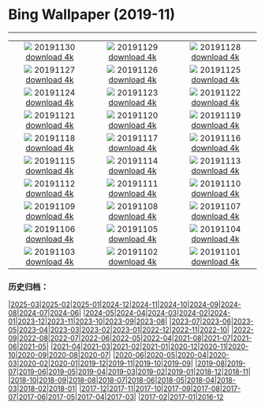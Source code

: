 # Bing Wallpaper (2019-11)
**************
| | | |
| :----: | :----: | :----: |
| ![](https://www.bing.com/th?id=OHR.MarrakechMarket_EN-US9766644565_1920x1080.jpg) 20191130 [download 4k](https://www.bing.com/th?id=OHR.MarrakechMarket_EN-US9766644565_UHD.jpg) | ![](https://www.bing.com/th?id=OHR.AspenHiking_EN-US9667132806_1920x1080.jpg) 20191129 [download 4k](https://www.bing.com/th?id=OHR.AspenHiking_EN-US9667132806_UHD.jpg) | ![](https://www.bing.com/th?id=OHR.WildTurkeys_EN-US9389941389_1920x1080.jpg) 20191128 [download 4k](https://www.bing.com/th?id=OHR.WildTurkeys_EN-US9389941389_UHD.jpg) |
| ![](https://www.bing.com/th?id=OHR.PhoenixAirport_EN-US9282919502_1920x1080.jpg) 20191127 [download 4k](https://www.bing.com/th?id=OHR.PhoenixAirport_EN-US9282919502_UHD.jpg) | ![](https://www.bing.com/th?id=OHR.HairyHighlanders_EN-US9166386626_1920x1080.jpg) 20191126 [download 4k](https://www.bing.com/th?id=OHR.HairyHighlanders_EN-US9166386626_UHD.jpg) | ![](https://www.bing.com/th?id=OHR.OverwinteringMonarchs_EN-US9077881827_1920x1080.jpg) 20191125 [download 4k](https://www.bing.com/th?id=OHR.OverwinteringMonarchs_EN-US9077881827_UHD.jpg) |
| ![](https://www.bing.com/th?id=OHR.AtchafalayaCypress_EN-US8995276008_1920x1080.jpg) 20191124 [download 4k](https://www.bing.com/th?id=OHR.AtchafalayaCypress_EN-US8995276008_UHD.jpg) | ![](https://www.bing.com/th?id=OHR.QueenVictoriaAgave_EN-US8690321294_1920x1080.jpg) 20191123 [download 4k](https://www.bing.com/th?id=OHR.QueenVictoriaAgave_EN-US8690321294_UHD.jpg) | ![](https://www.bing.com/th?id=OHR.CuttySark150_EN-US8574386630_1920x1080.jpg) 20191122 [download 4k](https://www.bing.com/th?id=OHR.CuttySark150_EN-US8574386630_UHD.jpg) |
| ![](https://www.bing.com/th?id=OHR.BeaujolaisRegion_EN-US7793380287_1920x1080.jpg) 20191121 [download 4k](https://www.bing.com/th?id=OHR.BeaujolaisRegion_EN-US7793380287_UHD.jpg) | ![](https://www.bing.com/th?id=OHR.SimienGelada_EN-US7714168748_1920x1080.jpg) 20191120 [download 4k](https://www.bing.com/th?id=OHR.SimienGelada_EN-US7714168748_UHD.jpg) | ![](https://www.bing.com/th?id=OHR.ZionBirthday_EN-US2681531368_1920x1080.jpg) 20191119 [download 4k](https://www.bing.com/th?id=OHR.ZionBirthday_EN-US2681531368_UHD.jpg) |
| ![](https://www.bing.com/th?id=OHR.IchetuckneeRiver_EN-US7505288388_1920x1080.jpg) 20191118 [download 4k](https://www.bing.com/th?id=OHR.IchetuckneeRiver_EN-US7505288388_UHD.jpg) | ![](https://www.bing.com/th?id=OHR.VelvetRevolution_EN-US7419732836_1920x1080.jpg) 20191117 [download 4k](https://www.bing.com/th?id=OHR.VelvetRevolution_EN-US7419732836_UHD.jpg) | ![](https://www.bing.com/th?id=OHR.Nebelmond_EN-US7317115137_1920x1080.jpg) 20191116 [download 4k](https://www.bing.com/th?id=OHR.Nebelmond_EN-US7317115137_UHD.jpg) |
| ![](https://www.bing.com/th?id=OHR.Murmurations_EN-US6835324023_1920x1080.jpg) 20191115 [download 4k](https://www.bing.com/th?id=OHR.Murmurations_EN-US6835324023_UHD.jpg) | ![](https://www.bing.com/th?id=OHR.CrownofLight_EN-US6653002685_1920x1080.jpg) 20191114 [download 4k](https://www.bing.com/th?id=OHR.CrownofLight_EN-US6653002685_UHD.jpg) | ![](https://www.bing.com/th?id=OHR.BigWaveSurfing_EN-US6473494383_1920x1080.jpg) 20191113 [download 4k](https://www.bing.com/th?id=OHR.BigWaveSurfing_EN-US6473494383_UHD.jpg) |
| ![](https://www.bing.com/th?id=OHR.BabyHedgehog_EN-US6368752344_1920x1080.jpg) 20191112 [download 4k](https://www.bing.com/th?id=OHR.BabyHedgehog_EN-US6368752344_UHD.jpg) | ![](https://www.bing.com/th?id=OHR.AuroraHealingFields_EN-US6272888981_1920x1080.jpg) 20191111 [download 4k](https://www.bing.com/th?id=OHR.AuroraHealingFields_EN-US6272888981_UHD.jpg) | ![](https://www.bing.com/th?id=OHR.SesameStreet50_EN-US5093557671_1920x1080.jpg) 20191110 [download 4k](https://www.bing.com/th?id=OHR.SesameStreet50_EN-US5093557671_UHD.jpg) |
| ![](https://www.bing.com/th?id=OHR.BerlinHeart_EN-US4799001684_1920x1080.jpg) 20191109 [download 4k](https://www.bing.com/th?id=OHR.BerlinHeart_EN-US4799001684_UHD.jpg) | ![](https://www.bing.com/th?id=OHR.ChapelAiguilhe_EN-US4421310982_1920x1080.jpg) 20191108 [download 4k](https://www.bing.com/th?id=OHR.ChapelAiguilhe_EN-US4421310982_UHD.jpg) | ![](https://www.bing.com/th?id=OHR.LouvreAutumn_EN-US7317365962_1920x1080.jpg) 20191107 [download 4k](https://www.bing.com/th?id=OHR.LouvreAutumn_EN-US7317365962_UHD.jpg) |
| ![](https://www.bing.com/th?id=OHR.CrocusSativus_EN-US7229387698_1920x1080.jpg) 20191106 [download 4k](https://www.bing.com/th?id=OHR.CrocusSativus_EN-US7229387698_UHD.jpg) | ![](https://www.bing.com/th?id=OHR.CamelsBalloons_EN-US7157820798_1920x1080.jpg) 20191105 [download 4k](https://www.bing.com/th?id=OHR.CamelsBalloons_EN-US7157820798_UHD.jpg) | ![](https://www.bing.com/th?id=OHR.TollymoreForest_EN-US2804177894_1920x1080.jpg) 20191104 [download 4k](https://www.bing.com/th?id=OHR.TollymoreForest_EN-US2804177894_UHD.jpg) |
| ![](https://www.bing.com/th?id=OHR.AbseilersBigBen_EN-US6976799855_1920x1080.jpg) 20191103 [download 4k](https://www.bing.com/th?id=OHR.AbseilersBigBen_EN-US6976799855_UHD.jpg) | ![](https://www.bing.com/th?id=OHR.BisonYNP_EN-US6892931697_1920x1080.jpg) 20191102 [download 4k](https://www.bing.com/th?id=OHR.BisonYNP_EN-US6892931697_UHD.jpg) | ![](https://www.bing.com/th?id=OHR.NMofAI_EN-US6789799053_1920x1080.jpg) 20191101 [download 4k](https://www.bing.com/th?id=OHR.NMofAI_EN-US6789799053_UHD.jpg) |

### 历史归档：

|[2025-03](/2025-03/2025-03.md)|[2025-02](/2025-02/2025-02.md)|[2025-01](/2025-01/2025-01.md)|[2024-12](/2024-12/2024-12.md)|[2024-11](/2024-11/2024-11.md)|[2024-10](/2024-10/2024-10.md)|[2024-09](/2024-09/2024-09.md)|[2024-08](/2024-08/2024-08.md)|[2024-07](/2024-07/2024-07.md)|[2024-06](/2024-06/2024-06.md)|
|[2024-05](/2024-05/2024-05.md)|[2024-04](/2024-04/2024-04.md)|[2024-03](/2024-03/2024-03.md)|[2024-02](/2024-02/2024-02.md)|[2024-01](/2024-01/2024-01.md)|[2023-12](/2023-12/2023-12.md)|[2023-11](/2023-11/2023-11.md)|[2023-10](/2023-10/2023-10.md)|[2023-09](/2023-09/2023-09.md)|[2023-08](/2023-08/2023-08.md)|
|[2023-07](/2023-07/2023-07.md)|[2023-06](/2023-06/2023-06.md)|[2023-05](/2023-05/2023-05.md)|[2023-04](/2023-04/2023-04.md)|[2023-03](/2023-03/2023-03.md)|[2023-02](/2023-02/2023-02.md)|[2023-01](/2023-01/2023-01.md)|[2022-12](/2022-12/2022-12.md)|[2022-11](/2022-11/2022-11.md)|[2022-10](/2022-10/2022-10.md)|
|[2022-09](/2022-09/2022-09.md)|[2022-08](/2022-08/2022-08.md)|[2022-07](/2022-07/2022-07.md)|[2022-06](/2022-06/2022-06.md)|[2022-05](/2022-05/2022-05.md)|[2022-04](/2022-04/2022-04.md)|[2021-08](/2021-08/2021-08.md)|[2021-07](/2021-07/2021-07.md)|[2021-06](/2021-06/2021-06.md)|[2021-05](/2021-05/2021-05.md)|
|[2021-04](/2021-04/2021-04.md)|[2021-03](/2021-03/2021-03.md)|[2021-02](/2021-02/2021-02.md)|[2021-01](/2021-01/2021-01.md)|[2020-12](/2020-12/2020-12.md)|[2020-11](/2020-11/2020-11.md)|[2020-10](/2020-10/2020-10.md)|[2020-09](/2020-09/2020-09.md)|[2020-08](/2020-08/2020-08.md)|[2020-07](/2020-07/2020-07.md)|
|[2020-06](/2020-06/2020-06.md)|[2020-05](/2020-05/2020-05.md)|[2020-04](/2020-04/2020-04.md)|[2020-03](/2020-03/2020-03.md)|[2020-02](/2020-02/2020-02.md)|[2020-01](/2020-01/2020-01.md)|[2019-12](/2019-12/2019-12.md)|[2019-11](/2019-11/2019-11.md)|[2019-10](/2019-10/2019-10.md)|[2019-09](/2019-09/2019-09.md)|
|[2019-08](/2019-08/2019-08.md)|[2019-07](/2019-07/2019-07.md)|[2019-06](/2019-06/2019-06.md)|[2019-05](/2019-05/2019-05.md)|[2019-04](/2019-04/2019-04.md)|[2019-03](/2019-03/2019-03.md)|[2019-02](/2019-02/2019-02.md)|[2019-01](/2019-01/2019-01.md)|[2018-12](/2018-12/2018-12.md)|[2018-11](/2018-11/2018-11.md)|
|[2018-10](/2018-10/2018-10.md)|[2018-09](/2018-09/2018-09.md)|[2018-08](/2018-08/2018-08.md)|[2018-07](/2018-07/2018-07.md)|[2018-06](/2018-06/2018-06.md)|[2018-05](/2018-05/2018-05.md)|[2018-04](/2018-04/2018-04.md)|[2018-03](/2018-03/2018-03.md)|[2018-02](/2018-02/2018-02.md)|[2018-01](/2018-01/2018-01.md)|
|[2017-12](/2017-12/2017-12.md)|[2017-11](/2017-11/2017-11.md)|[2017-10](/2017-10/2017-10.md)|[2017-09](/2017-09/2017-09.md)|[2017-08](/2017-08/2017-08.md)|[2017-07](/2017-07/2017-07.md)|[2017-06](/2017-06/2017-06.md)|[2017-05](/2017-05/2017-05.md)|[2017-04](/2017-04/2017-04.md)|[2017-03](/2017-03/2017-03.md)|
|[2017-02](/2017-02/2017-02.md)|[2017-01](/2017-01/2017-01.md)|[2016-12](/2016-12/2016-12.md)